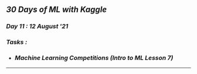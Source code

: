 ## _30 Days of ML with Kaggle_
### _Day 11 : 12 August '21_
### _Tasks :_
* ### **_Machine Learning Competitions (Intro to ML Lesson 7)_** 
---
